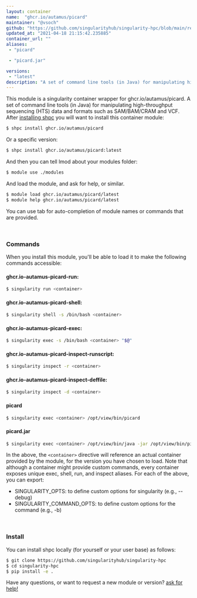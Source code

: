 ```yaml
---
layout: container
name:  "ghcr.io/autamus/picard"
maintainer: "@vsoch"
github: "https://github.com/singularityhub/singularity-hpc/blob/main/registry/ghcr.io/autamus/picard/container.yaml"
updated_at: "2021-04-18 21:15:42.235885"
container_url: ""
aliases:
 - "picard"

 - "picard.jar"

versions:
 - "latest"
description: "A set of command line tools (in Java) for manipulating high-throughput sequencing (HTS) data and formats such as SAM/BAM/CRAM and VCF."
---
```


This module is a singularity container wrapper for ghcr.io/autamus/picard.
A set of command line tools (in Java) for manipulating high-throughput sequencing (HTS) data and formats such as SAM/BAM/CRAM and VCF.
After [installing shpc](#install) you will want to install this container module:

```bash
$ shpc install ghcr.io/autamus/picard
```

Or a specific version:

```bash
$ shpc install ghcr.io/autamus/picard:latest
```

And then you can tell lmod about your modules folder:

```bash
$ module use ./modules
```

And load the module, and ask for help, or similar.

```bash
$ module load ghcr.io/autamus/picard/latest
$ module help ghcr.io/autamus/picard/latest
```

You can use tab for auto-completion of module names or commands that are provided.

<br>

### Commands

When you install this module, you'll be able to load it to make the following commands accessible:

#### ghcr.io-autamus-picard-run:

```bash
$ singularity run <container>
```

#### ghcr.io-autamus-picard-shell:

```bash
$ singularity shell -s /bin/bash <container>
```

#### ghcr.io-autamus-picard-exec:

```bash
$ singularity exec -s /bin/bash <container> "$@"
```

#### ghcr.io-autamus-picard-inspect-runscript:

```bash
$ singularity inspect -r <container>
```

#### ghcr.io-autamus-picard-inspect-deffile:

```bash
$ singularity inspect -d <container>
```


#### picard
       
```bash
$ singularity exec <container> /opt/view/bin/picard
```


#### picard.jar
       
```bash
$ singularity exec <container> /opt/view/bin/java -jar /opt/view/bin/picard.jar
```



In the above, the `<container>` directive will reference an actual container provided
by the module, for the version you have chosen to load. Note that although a container
might provide custom commands, every container exposes unique exec, shell, run, and
inspect aliases. For each of the above, you can export:

 - SINGULARITY_OPTS: to define custom options for singularity (e.g., --debug)
 - SINGULARITY_COMMAND_OPTS: to define custom options for the command (e.g., -b)

<br>
  
### Install

You can install shpc locally (for yourself or your user base) as follows:

```bash
$ git clone https://github.com/singularityhub/singularity-hpc
$ cd singularity-hpc
$ pip install -e .
```

Have any questions, or want to request a new module or version? [ask for help!](https://github.com/singularityhub/singularity-hpc/issues)
